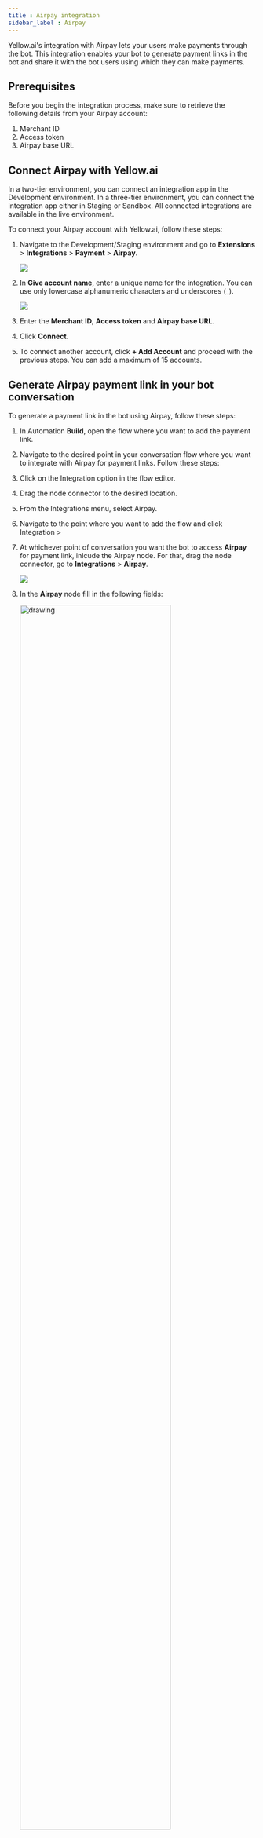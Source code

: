 ```yaml
---
title : Airpay integration
sidebar_label : Airpay
---
```


Yellow.ai's integration with Airpay lets your users make payments through the bot. This integration enables your bot to generate payment links in the bot and share it with the bot users using which they can make payments.

## Prerequisites

Before you begin the integration process, make sure to retrieve the following details from your Airpay account:

1. Merchant ID
2. Access token
3. Airpay base URL

## Connect Airpay with Yellow.ai

In a two-tier environment, you can connect an integration app in the Development environment. In a three-tier environment, you can connect the integration app either in Staging or Sandbox. All connected integrations are available in the live environment.



To connect your Airpay account with Yellow.ai, follow these steps:

1. Navigate to the Development/Staging environment and go to **Extensions** > **Integrations** > **Payment** > **Airpay**.

   ![](https://i.imgur.com/rjslSEg.png)

2. In **Give account name**, enter a unique name for the integration. You can use only lowercase alphanumeric characters and underscores (_).

   ![](https://i.imgur.com/rAKmXqE.png)

3. Enter the **Merchant ID**, **Access token** and **Airpay base URL**.
4. Click **Connect**. 
5. To connect another account, click **+ Add Account** and proceed with the previous steps. You can add a maximum of 15 accounts.


## Generate Airpay payment link in your bot conversation

To generate a payment link in the bot using Airpay, follow these steps:

1. In Automation **Build**, open the flow where you want to add the payment link.
2. Navigate to the desired point in your conversation flow where you want to integrate with Airpay for payment links. Follow these steps:

1. Click on the Integration option in the flow editor.
2. Drag the node connector to the desired location.
3. From the Integrations menu, select Airpay.
2. Navigate to the point where you want to add the flow and click Integration > 
2. At whichever point of conversation you want the bot to access **Airpay** for payment link, inlcude the Airpay node. For that, drag the node connector, go to **Integrations** > **Airpay**.

   ![](https://i.imgur.com/tFUbjgE.png)

3. In the **Airpay** node fill in the following fields: 

   <img src="https://i.imgur.com/IDVBlq5.png" alt="drawing" width="80%"/>

* **Account name:** Choose the **Airpay** account. If you have only one account, the account name is automatically populated. If you have multiple accounts, the first account added is auto-populated. Select the one you want to use at that moment.
* **Action:** Choose the action to perform, the action available for Airpay is **Generate Payment Link**.

   Once you click the action, the following fields open up. There are two ways by which you can fill these fields:
   
   <img src="https://i.imgur.com/eQMQqOh.png" alt="drawing" width="80%"/>

**Pass dynamic data in variables**

From customers you can collect information and fill these fields. Add [prompt nodes](https://docs.yellow.ai/docs/platform_concepts/studio/build/nodes/prompt-nodes) before the integration node and [store the response of each node in a variable](https://docs.yellow.ai/docs/platform_concepts/studio/build/bot-variables#store-data-in-variables). Then, pass those variables in the respective fields here. 

   <img src="https://i.imgur.com/syCg7jZ.png" alt="drawing" width="80%"/>

**Pass static values**

You type the static values in the fields by clicking **Or** or disabling **Var** option. 

   ![](https://i.imgur.com/crMRLVy.gif)

4. Store the JSON response of the Airpay node in a variable.

   <img src="https://i.imgur.com/1RpVqmu.png" alt="drawing" width="60%"/>

5. [Display the API response](https://docs.yellow.ai/docs/platform_concepts/studio/api/add-api-apinode#display-api-response) in a [message](https://docs.yellow.ai/docs/platform_concepts/studio/build/nodes/message-nodes1) node.

**Sample response:**

``` jsonld
{
  "success": true,
  "invoice_number": "1234745234245",
  "payment_url": "https://abc.invpay.co.in/invoice/OSYzMjc1NQ=="
}
```